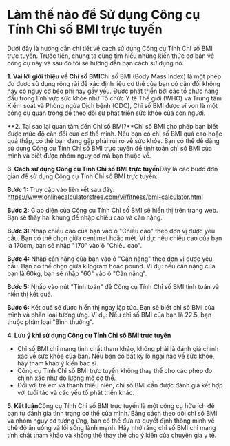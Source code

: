 Làm thế nào để Sử dụng Công cụ Tính Chỉ số BMI trực tuyến
=========================================================

Dưới đây là hướng dẫn chi tiết về cách sử dụng Công cụ Tính Chỉ số BMI trực tuyến. Trước tiên, chúng ta cùng tìm hiểu những kiến thức cơ bản về công cụ này và sau đó tôi sẽ hướng dẫn bạn cách sử dụng nó.

**1. Vài lời giới thiệu về Chỉ số BMI**Chỉ số BMI (Body Mass Index) là một phép đo được sử dụng rộng rãi để xác định liệu cơ thể của bạn có cân đối không hay có nguy cơ béo phì hay gầy yếu. Được phát triển bởi các tổ chức hàng đầu trong lĩnh vực sức khỏe như Tổ chức Y tế Thế giới (WHO) và Trung tâm Kiểm soát và Phòng ngừa Dịch bệnh (CDC), Chỉ số BMI được ví von là một công cụ quan trọng để theo dõi sự phát triển sức khỏe của con người.

**2. Tại sao lại quan tâm đến Chỉ số BMI?**Chỉ số BMI cho phép bạn biết được mức độ cân đối của cơ thể mình. Nếu bạn có chỉ số BMI quá cao hoặc quá thấp, có thể bạn đang gặp phải rủi ro về sức khỏe. Bạn có thể dễ dàng sử dụng Công cụ Tính Chỉ số BMI trực tuyến để tính toán chỉ số BMI của mình và biết được nhóm nguy cơ mà bạn thuộc về.

**3. Cách sử dụng Công cụ Tính Chỉ số BMI trực tuyến**Đây là các bước đơn giản để sử dụng Công cụ Tính Chỉ số BMI trực tuyến:

**Bước 1:** Truy cập vào liên kết sau đây: <https://www.onlinecalculatorsfree.com/vi/fitness/bmi-calculator.html>

**Bước 2:** Giao diện của Công cụ Tính Chỉ số BMI sẽ hiển thị trên trang web. Bạn sẽ thấy hai khung để nhập chiều cao và cân nặng.

**Bước 3:** Nhập chiều cao của bạn vào ô "Chiều cao" theo đơn vị được yêu cầu. Bạn có thể chọn giữa centimet hoặc mét. Ví dụ: nếu chiều cao của bạn là 170cm, bạn sẽ nhập "170" vào ô "Chiều cao".

**Bước 4:** Nhập cân nặng của bạn vào ô "Cân nặng" theo đơn vị được yêu cầu. Bạn có thể chọn giữa kilogram hoặc pound. Ví dụ: nếu cân nặng của bạn là 60kg, bạn sẽ nhập "60" vào ô "Cân nặng".

**Bước 5:** Nhấp vào nút "Tính toán" để Công cụ Tính Chỉ số BMI tính toán và hiển thị kết quả.

**Bước 6:** Kết quả sẽ được hiển thị ngay lập tức. Bạn sẽ biết chỉ số BMI của mình và phân loại tương ứng. Ví dụ: Nếu chỉ số BMI của bạn là 22.5, bạn thuộc phân loại "Bình thường".

**4. Lưu ý khi sử dụng Công cụ Tính Chỉ số BMI trực tuyến**

- Chỉ số BMI chỉ mang tính chất tham khảo, không phải là đánh giá chính xác về sức khỏe của bạn. Nếu bạn có bất kỳ lo ngại nào về sức khỏe, hãy tham khảo ý kiến bác sĩ.
- Công cụ Tính Chỉ số BMI trực tuyến không thay thế cho các phép đo chính xác như đo lượng mỡ cơ thể.
- Đối với trẻ em và thanh thiếu niên, chỉ số BMI cần được đánh giá kết hợp với tuổi tác và các yếu tố phát triển khác.

**5. Kết luận**Công cụ Tính Chỉ số BMI trực tuyến là một công cụ hữu ích để bạn tự đánh giá tình trạng cơ thể của mình. Bằng cách theo dõi chỉ số BMI và nhóm nguy cơ tương ứng, bạn có thể đưa ra quyết định thông minh về chế độ ăn uống và lối sống lành mạnh. Hãy nhớ rằng chỉ số BMI chỉ mang tính chất tham khảo và không thể thay thế cho ý kiến của chuyên gia y tế.